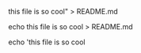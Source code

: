 this file is so cool" > README.md





















echo this file is so cool > README.md





















echo 'this file is so cool
